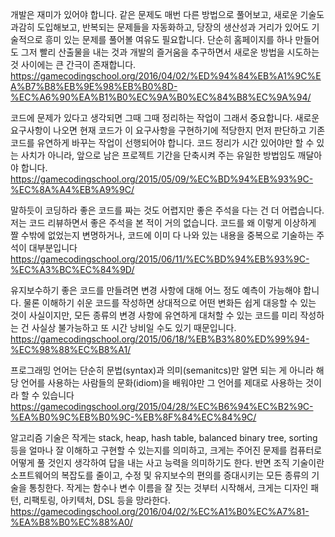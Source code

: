개발은 재미가 있어야 합니다. 같은 문제도 매번 다른 방법으로 풀어보고, 새로운 기술도 과감히 도입해보고, 반복되는 문제들을 자동화하고, 당장의 생산성과 거리가 있어도 기술적으로 흥미 있는 문제를 풀어볼 여유도 필요합니다. 단순히 홈페이지를 하나 만들어도 그저 빨리 산출물을 내는 것과 개발의 즐거움을 추구하면서 새로운 방법을 시도하는 것 사이에는 큰 간극이 존재합니다.
https://gamecodingschool.org/2016/04/02/%ED%94%84%EB%A1%9C%EA%B7%B8%EB%9E%98%EB%B0%8D-%EC%A6%90%EA%B1%B0%EC%9A%B0%EC%84%B8%EC%9A%94/

코드에 문제가 있다고 생각되면 그때 그때 정리하는 작업이 그래서 중요합니다. 새로운 요구사항이 나오면 현재 코드가 이 요구사항을 구현하기에 적당한지 먼저 판단하고 기존 코드를 유연하게 바꾸는 작업이 선행되어야 합니다. 코드 정리가 시간 있어야만 할 수 있는 사치가 아니라, 앞으로 남은 프로젝트 기간을 단축시켜 주는 유일한 방법임도 깨달아야 합니다.
https://gamecodingschool.org/2015/05/09/%EC%BD%94%EB%93%9C-%EC%8A%A4%EB%A9%9C/


말하듯이 코딩하라
좋은 코드를 짜는 것도 어렵지만 좋은 주석을 다는 건 더 어렵습니다. 저는 코드 리뷰하면서 좋은 주석을 본 적이 거의 없습니다. 코드를 왜 이렇게 이상하게 짤 수밖에 없었는지 변명하거나, 코드에 이미 다 나와 있는 내용을 중복으로 기술하는 주석이 대부분입니다
https://gamecodingschool.org/2015/06/11/%EC%BD%94%EB%93%9C-%EC%A3%BC%EC%84%9D/


유지보수하기 좋은 코드를 만들려면 변경 사항에 대해 어느 정도 예측이 가능해야 합니다. 물론 이해하기 쉬운 코드를 작성하면 상대적으로 어떤 변화든 쉽게 대응할 수 있는 것이 사실이지만, 모든 종류의 변경 사항에 유연하게 대처할 수 있는 코드를 미리 작성하는 건 사실상 불가능하고 또 시간 낭비일 수도 있기 때문입니다.
https://gamecodingschool.org/2015/06/18/%EB%B3%80%ED%99%94-%EC%98%88%EC%B8%A1/


프로그래밍 언어는 단순히 문법(syntax)과 의미(semanitcs)만 알면 되는 게 아니라 해당 언어를 사용하는 사람들의 문화(idiom)을 배워야만 그 언어를 제대로 사용하는 것이라 할 수 있습니다
https://gamecodingschool.org/2015/04/28/%EC%B6%94%EC%B2%9C-%EA%B0%9C%EB%B0%9C-%EB%8F%84%EC%84%9C/


알고리즘 기술은 작게는 stack, heap, hash table, balanced binary tree, sorting 등을 얼마나 잘 이해하고 구현할 수 있는지를 의미하고, 크게는 주어진 문제를 컴퓨터로 어떻게 풀 것인지 생각하여 답을 내는 사고 능력을 의미하기도 한다.
반면 조직 기술이란 소프트웨어의 복잡도를 줄이고, 수정 및 유지보수의 편의를 증대시키는 모든 종류의 기술을 통칭한다. 작게는 함수나 변수 이름을 잘 짓는 것부터 시작해서, 크게는 디자인 패턴, 리팩토링, 아키텍처, DSL 등을 망라한다.
https://gamecodingschool.org/2016/04/02/%EC%A1%B0%EC%A7%81-%EA%B8%B0%EC%88%A0/
